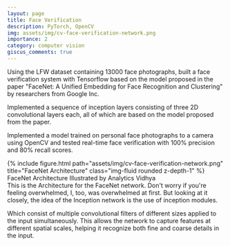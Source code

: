 ```yaml
---
layout: page
title: Face Verification
description: PyTorch, OpenCV
img: assets/img/cv-face-verification-network.png
importance: 2
category: computer vision
giscus_comments: true
---
```


Using the LFW dataset containing 13000 face photographs, built a face verification system with Tensorflow based on the model proposed in the paper "FaceNet: A Unified Embedding for Face Recognition and Clustering" by researchers from Google Inc. 

Implemented a sequence of inception layers consisting of three 2D convolutional layers each, all of which are based on the model proposed from the paper. 

Implemented a model trained on personal face photographs to a camera using OpenCV and tested real-time face verification with 100% precision and 80% recall scores.

<div class="row">
    <div class="col-sm mt-3 mt-md-0">
        {% include figure.html path="assets/img/cv-face-verification-network.png" title="FaceNet Architecture" class="img-fluid rounded z-depth-1" %}
    </div>
</div>
<div class="caption">
    FaceNet Architecture Illustrated by Analytics Vidhya
</div>
This is the Architecture for the FaceNet network. Don't worry if you're feeling overwhelmed, I, too, was overwhelmed at first. But looking at it closely, the idea of the Inception network is the use of inception modules. 

Which consist of multiple convolutional filters of different sizes applied to the input simultaneously. This allows the network to capture features at different spatial scales, helping it recognize both fine and coarse details in the input.